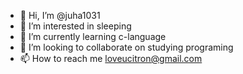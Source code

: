- 👋 Hi, I’m @juha1031
- 👀 I’m interested in sleeping
- 🌱 I’m currently learning c-language 
- 💞️ I’m looking to collaborate on studying programing
- 📫 How to reach me loveucitron@gmail.com

<!---
juha1031/juha1031 is a ✨ special ✨ repository because its `README.md` (this file) appears on your GitHub profile.
You can click the Preview link to take a look at your changes.
--->
